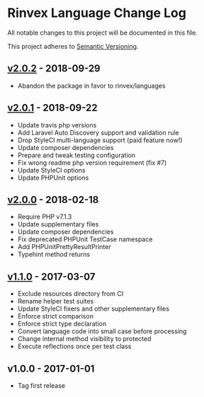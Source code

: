 # Rinvex Language Change Log

All notable changes to this project will be documented in this file.

This project adheres to [Semantic Versioning](CONTRIBUTING.md).


## [v2.0.2] - 2018-09-29
- Abandon the package in favor to rinvex/languages

## [v2.0.1] - 2018-09-22
- Update travis php versions
- Add Laravel Auto Discovery support and validation rule
- Drop StyleCI multi-language support (paid feature now!)
- Update composer dependencies
- Prepare and tweak testing configuration
- Fix wrong readme php version requirement (fix #7)
- Update StyleCI options
- Update PHPUnit options

## [v2.0.0] - 2018-02-18
- Require PHP v7.1.3
- Update supplementary files
- Update composer dependencies
- Fix deprecated PHPUnit TestCase namespace
- Add PHPUnitPrettyResultPrinter
- Typehint method returns

## [v1.1.0] - 2017-03-07
- Exclude resources directory from CI
- Rename helper test suites
- Update StyleCI fixers and other supplementary files
- Enforce strict comparison
- Enforce strict type declaration
- Convert language code into small case before processing
- Change internal method visibility to protected
- Execute reflections once per test class

## v1.0.0 - 2017-01-01
- Tag first release

[v2.0.2]: https://github.com/rinvex/language/compare/v2.0.1...v2.0.2
[v2.0.1]: https://github.com/rinvex/language/compare/v2.0.0...v2.0.1
[v2.0.0]: https://github.com/rinvex/language/compare/v1.1.0...v2.0.0
[v1.1.0]: https://github.com/rinvex/language/compare/v1.0.0...v1.1.0

